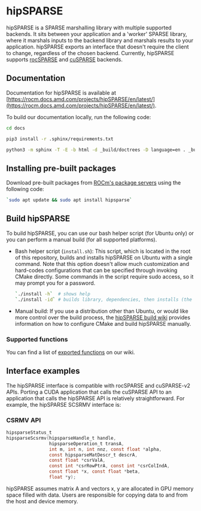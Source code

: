 # hipSPARSE

hipSPARSE is a SPARSE marshalling library with multiple supported backends. It sits between your
application and a 'worker' SPARSE library, where it marshals inputs to the backend library and marshals
results to your application. hipSPARSE exports an interface that doesn't require the client to change,
regardless of the chosen backend. Currently, hipSPARSE supports
[rocSPARSE](https://github.com/ROCmSoftwarePlatform/rocSPARSE) and
[cuSPARSE](https://developer.nvidia.com/cusparse) backends.

## Documentation

Documentation for hipSPARSE is available at
[https://rocm.docs.amd.com/projects/hipSPARSE/en/latest/](https://rocm.docs.amd.com/projects/hipSPARSE/en/latest/).

To build our documentation locally, run the following code:

```bash
cd docs

pip3 install -r .sphinx/requirements.txt

python3 -m sphinx -T -E -b html -d _build/doctrees -D language=en . _build/html
```

## Installing pre-built packages

Download pre-built packages from
[ROCm's package servers](https://rocm.docs.amd.com/en/latest/deploy/linux/index.html) using the
following code:

```bash
`sudo apt update && sudo apt install hipsparse`
```

## Build hipSPARSE

To build hipSPARSE, you can use our bash helper script (for Ubuntu only) or you can perform a manual
build (for all supported platforms).

* Bash helper script (`install.sh`):
  This script, which is located in the root of this repository, builds and installs hipSPARSE on Ubuntu
  with a single command. Note that this option doesn't allow much customization and hard-codes
  configurations that can be specified through invoking CMake directly. Some commands in the script
  require sudo access, so it may prompt you for a password.

    ```bash
    `./install -h`  # shows help
    `./install -id` # builds library, dependencies, then installs (the `-d` flag only needs to be passed once on a system)
    ```

* Manual build:
    If you use a distribution other than Ubuntu, or would like more control over the build process,
    the [hipSPARSE build wiki](https://github.com/ROCmSoftwarePlatform/hipSPARSE/wiki/Build)
    provides information on how to configure CMake and build hipSPARSE manually.

### Supported functions

You can find a list of
[exported functions](https://github.com/ROCmSoftwarePlatform/hipSPARSE/wiki/Exported-functions)
on our wiki.

## Interface examples

The hipSPARSE interface is compatible with rocSPARSE and cuSPARSE-v2 APIs. Porting a CUDA
application that calls the cuSPARSE API to an application that calls the hipSPARSE API is relatively
straightforward. For example, the hipSPARSE SCSRMV interface is:

### CSRMV API

```c
hipsparseStatus_t
hipsparseScsrmv(hipsparseHandle_t handle,
                hipsparseOperation_t transA,
                int m, int n, int nnz, const float *alpha,
                const hipsparseMatDescr_t descrA,
                const float *csrValA,
                const int *csrRowPtrA, const int *csrColIndA,
                const float *x, const float *beta,
                float *y);
```

hipSPARSE assumes matrix A and vectors x, y are allocated in GPU memory space filled with data. Users
are responsible for copying data to and from the host and device memory.
